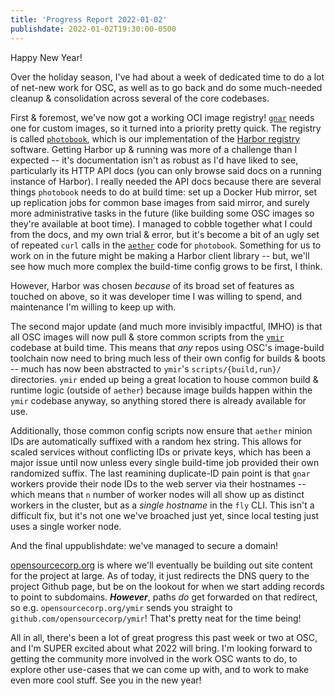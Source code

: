 ```yaml
---
title: 'Progress Report 2022-01-02'
publishdate: 2022-01-02T19:30:00-0500
---
```


Happy New Year!

Over the holiday season, I've had about a week of dedicated time to do a lot of
net-new work for OSC, as well as to go back and do some much-needed cleanup
& consolidation across several of the core codebases.

First & foremost, we've now got a working OCI image registry!
[`gnar`](https://github.com/opensourcecorp/gnar) needs one for custom images, so
it turned into a priority pretty quick. The registry is called
[`photobook`](https://github.com/opensourcecorp/photobook), which is our
implementation of the [Harbor registry](https://goharbor.io) software. Getting
Harbor up & running was more of a challenge than I expected -- it's
documentation isn't as robust as I'd have liked to see, particularly its HTTP
API docs (you can only browse said docs on a running instance of Harbor). I
really needed the API docs because there are several things `photobook` needs to
do at build time: set up a Docker Hub mirror, set up replication jobs for common
base images from said mirror, and surely more administrative tasks in the future
(like building some OSC images so they're available at boot time). I managed to
cobble together what I could from the docs, and my own trial & error, but it's
become a bit of an ugly set of repeated `curl` calls in the
[`aether`](https://github.com/opensourcecorp/aether) code for `photobook`.
Something for us to work on in the future might be making a Harbor client
library -- but, we'll see how much more complex the build-time config grows to
be first, I think.

However, Harbor was chosen *because* of its broad set of features as touched on
above, so it was developer time I was willing to spend, and maintenance I'm
willing to keep up with.

The second major update (and much more invisibly impactful, IMHO) is that all
OSC images will now pull & store common scripts from the
[`ymir`](https://github.com/opensourcecorp/ymir) codebase at build time. This
means that *any* repos using OSC's image-build toolchain now need to bring much
less of their own config for builds & boots -- much has now been abstracted to
`ymir`'s `scripts/{build,run}/` directories. `ymir` ended up being a great
location to house common build & runtime logic (outside of `aether`) because
image builds happen within the `ymir` codebase anyway, so anything stored there
is already available for use.

Additionally, those common config scripts now ensure that `aether` minion IDs
are automatically suffixed with a random hex string. This allows for scaled
services without conflicting IDs or private keys, which has been a major issue
until now unless every single build-time job provided their own randomized
suffix. The last reamining duplicate-ID pain point is that `gnar` workers
provide their node IDs to the web server via their hostnames -- which means that
`n` number of worker nodes will all show up as distinct workers in the cluster,
but as a *single hostname* in the `fly` CLI. This isn't a difficult fix, but
it's not one we've broached just yet, since local testing just uses a single
worker node.

And the final uppublishdate: we've managed to secure a domain!

[opensourcecorp.org](https://opensourcecorp.org) is where we'll eventually be
building out site content for the project at large. As of today, it just
redirects the DNS query to the project Github page, but be on the lookout for
when we start adding records to point to subdomains. ***However***, paths *do*
get forwarded on that redirect, so e.g. `opensourcecorp.org/ymir` sends you
straight to `github.com/opensourcecorp/ymir`! That's pretty neat for the time
being!

All in all, there's been a lot of great progress this past week or two at OSC,
and I'm SUPER excited about what 2022 will bring. I'm looking forward to getting
the community more involved in the work OSC wants to do, to explore other
use-cases that we can come up with, and to work to make even more cool stuff.
See you in the new year!
